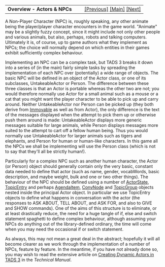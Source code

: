 <table width="100%" data-border="0" data-cellspacing="0"
data-cellpadding="3" data-bgcolor="#C0C0C0">
<colgroup>
<col style="width: 50%" />
<col style="width: 50%" />
</colgroup>
<tbody>
<tr>
<td style="text-align: left;"><strong>Overview - Actors &amp; NPCs<br />
</strong></td>
<td style="text-align: right;"><a
href="randomfiringscript.htm">[Previous]</a> <a
href="generalintroduction.htm">[Main]</a> <a
href="basicactors.htm">[Next]</a></td>
</tr>
</tbody>
</table>

  
A Non-Player Character (NPC) is, roughly speaking, any other animate
being the player/player character encounters in the game world.
"Animate" may be a slightly fuzzy concept, since it might include not
only other people and various animals, but also, perhaps, robots and
talking computers. Ultimately it is, of course, up to game authors what
they implement as NPCs; the choice will normally depend on which
entities in their games exhibit sufficiently complex behaviour.  
  
Implementing an NPC can be a complex task, but TADS 3 breaks it down
into a series of (in the main) fairly simple tasks by spreading the
implementation of each NPC over (potentially) a wide range of objects.
The basic NPC will be defined in an object of the Actor class, or one of
its subclasses, UntakeableActor or Person. The difference between these
three classes is that an Actor is portable whereas the other two are
not; you would therefore normally use Actor for a small animal such as a
mouse or a cat that you might want the player character to be able to
pick up and carry around. Neither UntakeableActor nor Person can be
picked up (they both derive from [Immovable](immovable.htm) as well as
from Actor), the only difference is the text of the messages displayed
when the attempt to pick them up or otherwise push them around is made:
UntakeableActor displays more generic messages suitable for large
animals, while Person displays messages more suited to the attempt to
cart off a fellow human being. Thus you would normally use
UntakeableActor for larger animals such as tigers and elephants, and
Person for human or human-like characters. In this game all the NPCs we
shall be implementing will use the Person class (which is not to say
that they'll all be strictly human!).  
  
Particularly for a complex NPC such as another human character, the
Actor (or Person) object should generally contain only the very basic,
constant data needed to define that actor (such as name, gender,
vocabWords, basic description, and maybe weight, bulk and one or two
other things). The behaviour of the NPC should be defined using a number
of [ActorState](overview-actorstates.htm), [TopicEntry](topicentry.htm)
and perhaps [AgendaItem](agendaitem.htm), [ConvNode](convnode.htm) and
[TopicGroup](topicgroup.htm) objects nested inside the principal Actor
object. In particular we use TopicEntry objects to define what happens
in conversation with the actor (the responses to ASK ABOUT, TELL ABOUT,
and ASK FOR, and also to GIVE and SHOW commands). One of the aims of
this structure is to eliminate, or at least drastically reduce, the need
for a huge tangle of if, else and switch statement spaghetti to define
complex behaviour, although assuming your NPCs do anything out of the
library-defined ordinary, the time will come when you may need the
occasional if or switch statement.  
  
As always, this may not mean a great deal in the abstract; hopefully it
will all become clearer as we work through the implementation of a
number of NPCs, feature by feature. In the meantime, if you have not
already done so, you may wish to read the extensive article on
<a href="../techman/t3actor.htm" target="_top">Creating Dynamic Actors
in TADS 3</a> in the *Technical Manual*.  
  
